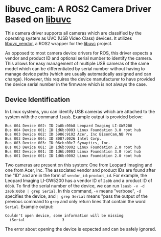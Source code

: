 # libuvc_cam: A ROS2 Camera Driver Based on [libuvc](https://github.com/libuvc/libuvc)

This camera driver supports all cameras which are classified by the operating system as
UVC (USB Video Class) devices. It utilizes [libuvc_vendor](https://github.com/JWhitleyWork/libuvc_vendor), a ROS2
wrapper for the [libuvc](https://github.com/libuvc/libuvc) project.

As opposed to most camera device drivers for ROS, this driver expects a vendor and product ID
and optional serial number to identify the camera. This allows for easy management of multiple
USB cameras of the same model which can be differentiated by serial number without having to
manage device paths (which are usually automatically assigned and can change). However, this
requires the device manufacturer to have provided the device serial number in the firmware which
is not always the case.

## Device Identification
In Linux systems, you can identify USB cameras which are attached to the system with the command `lsusb`.
Example output is provided below:

```
Bus 004 Device 002: ID 2a0b:00b8 Leopard Imaging LI-GW5200
Bus 004 Device 001: ID 1d6b:0003 Linux Foundation 3.0 root hub
Bus 003 Device 002: ID 5986:9102 Acer, Inc BisonCam,NB Pro
Bus 003 Device 004: ID 8087:0026 Intel Corp. 
Bus 003 Device 003: ID 06cb:00c7 Synaptics, Inc. 
Bus 003 Device 001: ID 1d6b:0002 Linux Foundation 2.0 root hub
Bus 002 Device 001: ID 1d6b:0003 Linux Foundation 3.0 root hub
Bus 001 Device 001: ID 1d6b:0002 Linux Foundation 2.0 root hub
```

Two cameras are present on this system: One from Leopard Imaging and one from Acer, Inc. The associated
vendor and product IDs are found after the "ID" and are in the form of `vendor_id:product_id`. For example,
the Leopard Imaging LI-GW5200 has a vendor ID of `2a0b` and a product ID of `00b8`. To find the serial
number of the device, we can run `lsusb -v -d 2a0b:00b8 | grep Serial`. In this command, `-v` means "verbose",
`-d` specifies the device, and `| grep Serial` means "pass the output of the previous command to `grep`
and only return lines that contain the word `Serial`. Example output:

```
Couldn't open device, some information will be missing
  iSerial                 3 
```

The error about opening the device is expected and can be safely ignored.
